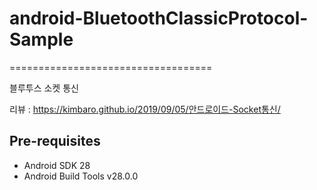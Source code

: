 # android-BluetoothClassicProtocol-Sample
===================================

블루투스 소켓 통신

리뷰    : https://kimbaro.github.io/2019/09/05/안드로이드-Socket통신/

Pre-requisites
--------------

- Android SDK 28
- Android Build Tools v28.0.0
